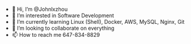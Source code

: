- 👋 Hi, I’m @Johnlxzhou
- 👀 I’m interested in Software Development
- 🌱 I’m currently learning Linux (Shell), Docker, AWS, MySQL, Nginx, Git
- 💞️ I’m looking to collaborate on everything
- 📫 How to reach me 647-834-8829

<!---
Johnlxzhou/Johnlxzhou is a ✨ special ✨ repository because its `README.md` (this file) appears on your GitHub profile.
You can click the Preview link to take a look at your changes.
--->
